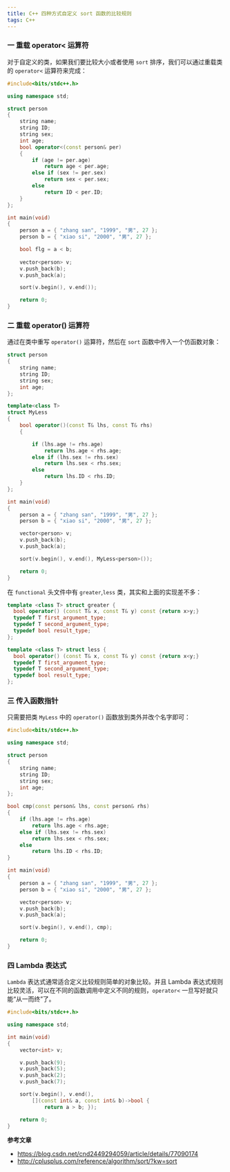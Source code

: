 ```yaml
---
title: C++ 四种方式自定义 sort 函数的比较规则
tags: C++
---
```




### 一  重载 operator< 运算符

对于自定义的类，如果我们要比较大小或者使用 `sort` 排序，我们可以通过重载类的 `operator<` 运算符来完成：

```cpp
#include<bits/stdc++.h>

using namespace std;

struct person
{
	string name;
	string ID;
	string sex;
	int age;
	bool operator<(const person& per)
	{
		if (age != per.age)
			return age < per.age;
		else if (sex != per.sex)
			return sex < per.sex;
		else
			return ID < per.ID;
	}
};

int main(void)
{
	person a = { "zhang san", "1999", "男", 27 };
	person b = { "xiao si", "2000", "男", 27 };

	bool flg = a < b;
	
	vector<person> v;
	v.push_back(b);
	v.push_back(a);

	sort(v.begin(), v.end());

	return 0;
}
```



### 二  重载 operator() 运算符

通过在类中重写 `operator()` 运算符，然后在 `sort` 函数中传入一个仿函数对象：

```cpp
struct person
{
	string name;
	string ID;
	string sex;
	int age;
};

template<class T>
struct MyLess
{
	bool operator()(const T& lhs, const T& rhs)
	{

		if (lhs.age != rhs.age)
			return lhs.age < rhs.age;
		else if (lhs.sex != rhs.sex)
			return lhs.sex < rhs.sex;
		else
			return lhs.ID < rhs.ID;
	}
};

int main(void)
{
	person a = { "zhang san", "1999", "男", 27 };
	person b = { "xiao si", "2000", "男", 27 };

	vector<person> v;
	v.push_back(b);
	v.push_back(a);

	sort(v.begin(), v.end(), MyLess<person>());

	return 0;
}
```

在 `functional` 头文件中有 `greater`,`less` 类，其实和上面的实现差不多：

```cpp
template <class T> struct greater {
  bool operator() (const T& x, const T& y) const {return x>y;}
  typedef T first_argument_type;
  typedef T second_argument_type;
  typedef bool result_type;
};

template <class T> struct less {
  bool operator() (const T& x, const T& y) const {return x<y;}
  typedef T first_argument_type;
  typedef T second_argument_type;
  typedef bool result_type;
};
```



### 三 传入函数指针

只需要把类 `MyLess` 中的 `operator()` 函数放到类外并改个名字即可：

```cpp
#include<bits/stdc++.h>

using namespace std;

struct person
{
	string name;
	string ID;
	string sex;
	int age;
};

bool cmp(const person& lhs, const person& rhs)
{
	if (lhs.age != rhs.age)
		return lhs.age < rhs.age;
	else if (lhs.sex != rhs.sex)
		return lhs.sex < rhs.sex;
	else
		return lhs.ID < rhs.ID;
}

int main(void)
{
	person a = { "zhang san", "1999", "男", 27 };
	person b = { "xiao si", "2000", "男", 27 };

	vector<person> v;
	v.push_back(b);
	v.push_back(a);

	sort(v.begin(), v.end(), cmp);

	return 0;
}
```



### 四 Lambda 表达式

`Lambda` 表达式通常适合定义比较规则简单的对象比较。并且 Lambda 表达式规则比较灵活，可以在不同的函数调用中定义不同的规则，`operator<` 一旦写好就只能“从一而终”了。

```cpp
#include<bits/stdc++.h>

using namespace std;

int main(void)
{
	vector<int> v;

	v.push_back(9);
	v.push_back(5);
	v.push_back(2);
	v.push_back(7);

	sort(v.begin(), v.end(),
		[](const int& a, const int& b)->bool {
			return a > b; });

	return 0;
}
```



**参考文章**

- https://blog.csdn.net/cnd2449294059/article/details/77090174
- http://cplusplus.com/reference/algorithm/sort/?kw=sort

